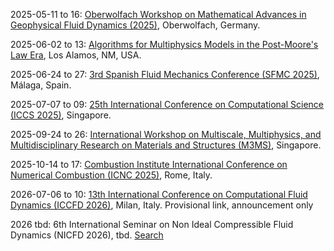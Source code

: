 2025-05-11 to 16: [Oberwolfach Workshop on Mathematical Advances in Geophysical Fluid Dynamics (2025)](https://www.mfo.de/occasion/2520/www_view), Oberwolfach, Germany.

2025-06-02 to 13: [Algorithms for Multiphysics Models in the Post-Moore's Law Era](https://sites.google.com/msu.edu/modeling-beyond-moore/), Los Alamos, NM, USA.

2025-06-24 to 27: [3rd Spanish Fluid Mechanics Conference (SFMC 2025)](https://sfmc25.uma.es/), Málaga, Spain.

2025-07-07 to 09: [25th International Conference on Computational Science (ICCS 2025)](https://iccs-meeting.org/iccs2025/), Singapore.

2025-09-24 to 26: [International Workshop on Multiscale, Multiphysics, and Multidisciplinary Research on Materials and Structures (M3MS)](https://m3ms.org), Singapore.

2025-10-14 to 17: [Combustion Institute International Conference on Numerical Combustion (ICNC 2025)](https://www.icnc2025.com/), Rome, Italy.

2026-07-06 to 10: [13th International Conference on Computational Fluid Dynamics (ICCFD 2026)](https://www.linkedin.com/posts/alberto-guardone-269a416b_yesterday-we-successfully-wrapped-up-the-activity-7220407354540883968-jRwn), Milan, Italy. Provisional link, announcement only

2026 tbd: 6th International Seminar on Non Ideal Compressible Fluid Dynamics (NICFD 2026), tbd. [Search](https://www.google.com/search?q=6th+International+seminar+on+Non+Ideal+Compressible+Fluid+Dynamics+nicfd+2026)

